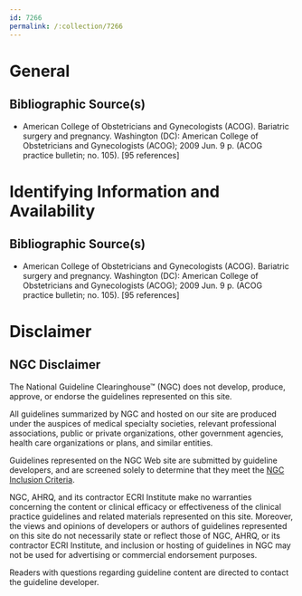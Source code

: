 ```yaml
---
id: 7266
permalink: /:collection/7266
---
```


# General

## Bibliographic Source(s)

- American College of Obstetricians and Gynecologists (ACOG). Bariatric surgery and pregnancy. Washington (DC): American College of Obstetricians and Gynecologists (ACOG); 2009 Jun. 9 p. (ACOG practice bulletin; no. 105). [95 references]

# Identifying Information and Availability

## Bibliographic Source(s)

- American College of Obstetricians and Gynecologists (ACOG). Bariatric surgery and pregnancy. Washington (DC): American College of Obstetricians and Gynecologists (ACOG); 2009 Jun. 9 p. (ACOG practice bulletin; no. 105). [95 references]

# Disclaimer

## NGC Disclaimer

The National Guideline Clearinghouse™ (NGC) does not develop, produce, approve, or endorse the guidelines represented on this site.

All guidelines summarized by NGC and hosted on our site are produced under the auspices of medical specialty societies, relevant professional associations, public or private organizations, other government agencies, health care organizations or plans, and similar entities.

Guidelines represented on the NGC Web site are submitted by guideline developers, and are screened solely to determine that they meet the [NGC Inclusion Criteria](/help-and-about/summaries/inclusion-criteria).

NGC, AHRQ, and its contractor ECRI Institute make no warranties concerning the content or clinical efficacy or effectiveness of the clinical practice guidelines and related materials represented on this site. Moreover, the views and opinions of developers or authors of guidelines represented on this site do not necessarily state or reflect those of NGC, AHRQ, or its contractor ECRI Institute, and inclusion or hosting of guidelines in NGC may not be used for advertising or commercial endorsement purposes.

Readers with questions regarding guideline content are directed to contact the guideline developer.

